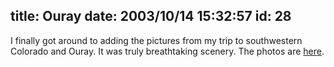 title: Ouray
date: 2003/10/14 15:32:57
id: 28
---
I finally got around to adding the pictures from my trip to southwestern Colorado and Ouray. It was truly breathtaking scenery. The photos are [here](photo.asp).
